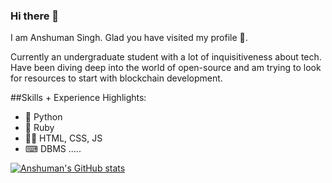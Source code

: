 ### Hi there 👋

I am Anshuman Singh. Glad you have visited my profile 🕺. 

Currently an undergraduate student with a lot of inquisitiveness about tech. Have been diving deep into the world of open-source and am trying to look for resources to start with blockchain development.

##Skills + Experience
Highlights:
* 🐍 Python
* 💎 Ruby
* 👨‍💻 HTML, CSS, JS
* ⌨ DBMS .....

[![Anshuman's GitHub stats](https://github-readme-stats.vercel.app/api?username=anshuman-dev)](https://github.com/anuraghazra/github-readme-stats)